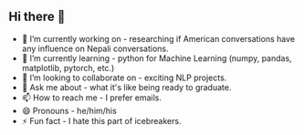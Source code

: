 ## Hi there 👋

- 🔭 I’m currently working on - researching if American conversations have any influence on Nepali conversations. 
- 🌱 I’m currently learning - python for Machine Learning (numpy, pandas, matplotlib, pytorch, etc.) 
- 👯 I’m looking to collaborate on - exciting NLP projects. 
- 💬 Ask me about - what it's like being ready to graduate. 
- 📫 How to reach me - I prefer emails. 
- 😄 Pronouns - he/him/his
- ⚡ Fun fact - I hate this part of icebreakers.
